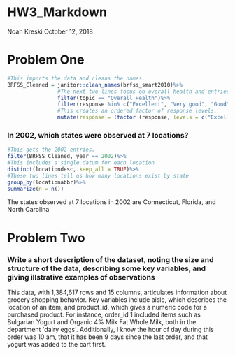 HW3\_Markdown
================
Noah Kreski
October 12, 2018

Problem One
===========

``` r
#This imports the data and cleans the names.
BRFSS_Cleaned = janitor::clean_names(brfss_smart2010)%>%
                #The next two lines focus on overall health and entries with one of five relevant response levels.
                filter(topic == "Overall Health")%>%
                filter(response %in% c("Excellent", "Very good", "Good", "Fair", "Poor"))%>%
                #This creates an ordered factor of response levels.
                mutate(response = (factor (response, levels = c("Excellent", "Very good", "Good", "Fair", "Poor"))))
```

### In 2002, which states were observed at 7 locations?

``` r
#This gets the 2002 entries.
filter(BRFSS_Cleaned, year == 2002)%>%
#This includes a single datum for each location
distinct(locationdesc,.keep_all = TRUE)%>%
#These two lines tell us how many locations exist by state
group_by(locationabbr)%>%
summarize(n = n())
```

The states observed at 7 locations in 2002 are Connecticut, Florida, and North Carolina

### 

Problem Two
===========

### Write a short description of the dataset, noting the size and structure of the data, describing some key variables, and giving illstrative examples of observations

This data, with 1,384,617 rows and 15 columns, articulates information about grocery shopping behavior. Key variables include aisle, which describes the location of an item, and product\_id, which gives a numeric code for a purchased product. For instance, order\_id 1 included items such as Bulgarian Yogurt and Organic 4% Milk Fat Whole Milk, both in the department 'dairy eggs'. Additionally, I know the hour of day during this order was 10 am, that it has been 9 days since the last order, and that yogurt was added to the cart first.
